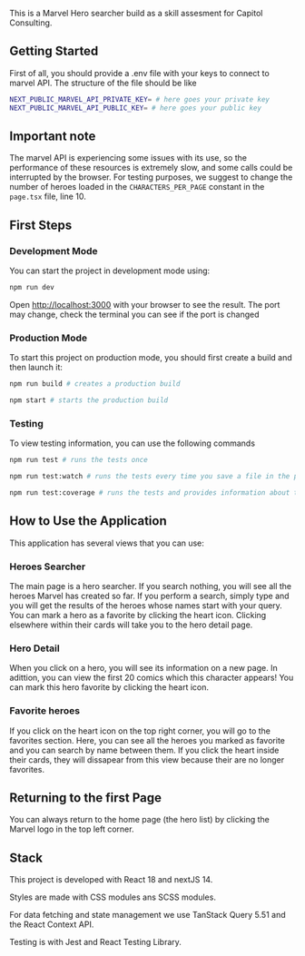 This is a Marvel Hero searcher build as a skill assesment for Capitol Consulting.

## Getting Started

First of all, you should provide a .env file with your keys to connect to marvel API. The structure of the file should be like

```bash
NEXT_PUBLIC_MARVEL_API_PRIVATE_KEY= # here goes your private key
NEXT_PUBLIC_MARVEL_API_PUBLIC_KEY= # here goes your public key
```

## Important note

The marvel API is experiencing some issues with its use, so the performance of these resources is extremely slow, and some calls could be interrupted by the browser. For testing purposes, we suggest to change the number of heroes loaded in the `CHARACTERS_PER_PAGE` constant in the `page.tsx` file, line 10.

## First Steps

### Development Mode

You can start the project in development mode using:

```bash
npm run dev
```

Open [http://localhost:3000](http://localhost:3000) with your browser to see the result. The port may change, check the terminal you can see if the port is changed

### Production Mode

To start this project on production mode, you should first create a build and then launch it:

```bash
npm run build # creates a production build

npm start # starts the production build

```

### Testing

To view testing information, you can use the following commands

```bash
npm run test # runs the tests once

npm run test:watch # runs the tests every time you save a file in the project

npm run test:coverage # runs the tests and provides information about the coverage achieved for each tested component
```

## How to Use the Application

This application has several views that you can use:

### Heroes Searcher

The main page is a hero searcher. If you search nothing, you will see all the heroes Marvel has created so far. If you perform a search, simply type and you will get the results of the heroes whose names start with your query. You can mark a hero as a favorite by clicking the heart icon. Clicking elsewhere within their cards will take you to the hero detail page.

### Hero Detail

When you click on a hero, you will see its information on a new page. In adittion, you can view the first 20 comics which this character appears! You can mark this hero favorite by clicking the heart icon.

### Favorite heroes

If you click on the heart icon on the top right corner, you will go to the favorites section. Here, you can see all the heroes you marked as favorite and you can search by name between them. If you click the heart inside their cards, they will dissapear from this view because their are no longer favorites.

## Returning to the first Page

You can always return to the home page (the hero list) by clicking the Marvel logo in the top left corner.

## Stack

This project is developed with React 18 and nextJS 14.

Styles are made with CSS modules ans SCSS modules.

For data fetching and state management we use TanStack Query 5.51 and the React Context API.

Testing is with Jest and React Testing Library.
